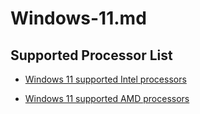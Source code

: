 # Windows-11.md

## Supported Processor List

* [Windows 11 supported Intel processors](https://learn.microsoft.com/en-us/windows-hardware/design/minimum/supported/windows-11-supported-intel-processors)

* [Windows 11 supported AMD processors](https://learn.microsoft.com/en-us/windows-hardware/design/minimum/supported/windows-11-supported-amd-processors)
